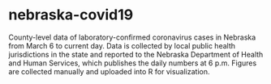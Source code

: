 # nebraska-covid19
County-level data of laboratory-confirmed coronavirus cases in Nebraska from March 6 to current day. Data is collected by local
public health jurisdictions in the state and reported to the Nebraska Department of Health and Human Services, which publishes 
the daily numbers at 6 p.m. Figures are collected manually and uploaded into R for visualization.
